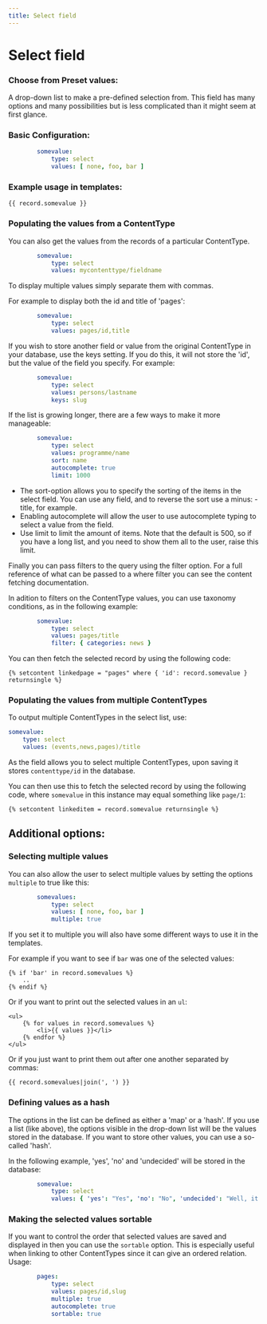 ```yaml
---
title: Select field
---
```

Select field
============

### Choose from Preset values:

A drop-down list to make a pre-defined selection from. This field has many
options and many possibilities but is less complicated than it might seem at
first glance.

### Basic Configuration:

```yaml
        somevalue:
            type: select
            values: [ none, foo, bar ]
```

### Example usage in templates:

```twig
{{ record.somevalue }}
```

### Populating the values from a ContentType

You can also get the values from the records of a particular ContentType.

```yaml
        somevalue:
            type: select
            values: mycontenttype/fieldname
```

To display multiple values simply separate them with commas.

For example to display both the id and title of 'pages':

```yaml
        somevalue:
            type: select
            values: pages/id,title
```

If you wish to store another field or value from the original ContentType in
your database, use the keys setting. If you do this, it will not store the
'id', but the value of the field you specify. For example:

```yaml
        somevalue:
            type: select
            values: persons/lastname
            keys: slug
```

If the list is growing longer, there are a few ways to make it more manageable:

```yaml
        somevalue:
            type: select
            values: programme/name
            sort: name
            autocomplete: true
            limit: 1000
```

* The sort-option allows you to specify the sorting of the items in the select
  field. You can use any field, and to reverse the sort use a minus: -title,
  for example.
* Enabling autocomplete will allow the user to use autocomplete typing to
  select a value from the field.
* Use limit to limit the amount of items. Note that the default is 500, so if
  you have a long list, and you need to show them all to the user, raise this
  limit.

Finally you can pass filters to the query using the filter option. For a full
reference of what can be passed to a where filter you can see the content
fetching documentation.

In adition to filters on the ContentType values, you can use taxonomy
conditions, as in the following example:

```yaml
        somevalue:
            type: select
            values: pages/title
            filter: { categories: news }
```

You can then fetch the selected record by using the following code:

```twig
{% setcontent linkedpage = "pages" where { 'id': record.somevalue } returnsingle %}
```

### Populating the values from multiple ContentTypes

To output multiple ContentTypes in the select list, use:

```yaml
somevalue:
    type: select
    values: (events,news,pages)/title
```

As the field allows you to select multiple ContentTypes, upon saving it stores
`contenttype/id` in the database. 

You can then use this to fetch the selected record by using the following code, 
where `somevalue` in this instance may equal something like `page/1`:

```twig
{% setcontent linkeditem = record.somevalue returnsingle %}
```


## Additional options:

### Selecting multiple values

You can also allow the user to select multiple values by setting the options
`multiple` to true like this:

```yaml
        somevalues:
            type: select
            values: [ none, foo, bar ]
            multiple: true
```

If you set it to multiple you will also have some different ways to use it in
the templates.

For example if you want to see if `bar` was one of the selected values:

```twig
{% if 'bar' in record.somevalues %}
    ..
{% endif %}
```

Or if you want to print out the selected values in an `ul`:

```twig
<ul>
    {% for values in record.somevalues %}
        <li>{{ values }}</li>
    {% endfor %}
</ul>
```

Or if you just want to print them out after one another separated by commas:

```twig
{{ record.somevalues|join(', ') }}
```


### Defining values as a hash

The options in the list can be defined as either a 'map' or a 'hash'. If you use
a list (like above), the options visible in the drop-down list will be the
values stored in the database. If you want to store other values, you can use a
so-called 'hash'.

In the following example, 'yes', 'no' and 'undecided' will be stored in the
database:

```yaml
        somevalue:
            type: select
            values: { 'yes': "Yes", 'no': "No", 'undecided': "Well, it can go either way" }
```

### Making the selected values sortable

If you want to control the order that selected values are saved and displayed in
then you can use the `sortable` option. This is especially useful when linking to
other ContentTypes since it can give an ordered relation. Usage:

```yaml
        pages:
            type: select
            values: pages/id,slug
            multiple: true
            autocomplete: true
            sortable: true
```
